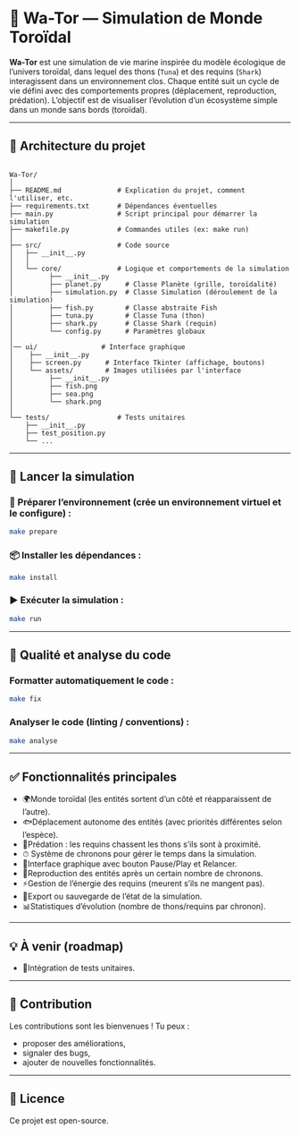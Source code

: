 # 🌊 Wa-Tor — Simulation de Monde Toroïdal

**Wa-Tor** est une simulation de vie marine inspirée du modèle écologique de l’univers toroïdal, dans lequel des thons (`Tuna`) et des requins (`Shark`) interagissent dans un environnement clos. Chaque entité suit un cycle de vie défini avec des comportements propres (déplacement, reproduction, prédation). L’objectif est de visualiser l’évolution d’un écosystème simple dans un monde sans bords (toroïdal).

---

## 📁 Architecture du projet

```

Wa-Tor/
│
├── README.md              # Explication du projet, comment l'utiliser, etc.
├── requirements.txt       # Dépendances éventuelles
├── main.py                # Script principal pour démarrer la simulation
├── makefile.py            # Commandes utiles (ex: make run)
│
├── src/                   # Code source
│   ├── __init__.py
│   │
│   └── core/              # Logique et comportements de la simulation
│         ├── __init__.py
│         ├── planet.py      # Classe Planète (grille, toroïdalité)
│         ├── simulation.py  # Classe Simulation (déroulement de la simulation)
│         ├── fish.py        # Classe abstraite Fish
│         ├── tuna.py        # Classe Tuna (thon)
│         ├── shark.py       # Classe Shark (requin)
│         └── config.py      # Paramètres globaux
│   
│── ui/                # Interface graphique
│    ├── __init__.py
│    ├── screen.py      # Interface Tkinter (affichage, boutons)
│    └── assets/        # Images utilisées par l'interface
│         ├── __init__.py
│         ├── fish.png
│         ├── sea.png
│         └── shark.png
│
└── tests/                 # Tests unitaires
    ├── __init__.py
    ├── test_position.py
    └── ...

```

---

## 🚀 Lancer la simulation

### 🧱 Préparer l’environnement (crée un environnement virtuel et le configure) :
```bash
make prepare
```

### 📦 Installer les dépendances :
```bash
make install
```

### ▶️ Exécuter la simulation :
```bash
make run
```

---

## 🧪 Qualité et analyse du code

### Formatter automatiquement le code :
```bash
make fix
```

### Analyser le code (linting / conventions) :
```bash
make analyse
```

---

## ✅ Fonctionnalités principales

- 🌍Monde toroïdal (les entités sortent d’un côté et réapparaissent de l’autre).
- 🐟Déplacement autonome des entités (avec priorités différentes selon l’espèce).
- 🦈Prédation : les requins chassent les thons s’ils sont à proximité.
- ⏱ Système de chronons pour gérer le temps dans la simulation.
- 🎨Interface graphique avec bouton Pause/Play et Relancer.
- 🐣Reproduction des entités après un certain nombre de chronons.
- ⚡️Gestion de l’énergie des requins (meurent s’ils ne mangent pas).
- 💾Export ou sauvegarde de l’état de la simulation.
- 📊Statistiques d’évolution (nombre de thons/requins par chronon).


---

## 💡 À venir (roadmap)

- 🧪Intégration de tests unitaires.

---

## 🤝 Contribution

Les contributions sont les bienvenues ! Tu peux :
- proposer des améliorations,
- signaler des bugs,
- ajouter de nouvelles fonctionnalités.


---

## 📜 Licence

Ce projet est open-source.